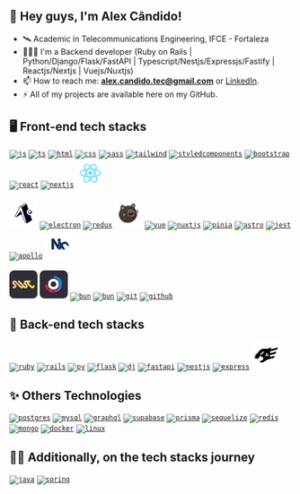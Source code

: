 ## 👋 Hey guys, I'm Alex Cândido! 

- 🛰️ Academic in Telecommunications Engineering, IFCE - Fortaleza
- 🧑🏻‍💻 I'm a Backend developer (Ruby on Rails | Python/Django/Flask/FastAPI | Typescript/Nestjs/Expressjs/Fastify | Reactjs/Nextjs | Vuejs/Nuxtjs)
- 📫 How to reach me: **alex.candido.tec@gmail.com** or [LinkedIn](https://www.linkedin.com/in/alexcndd/).
- ⚡️ All of my projects are available here on my GitHub.

## 🖥️  Front-end tech stacks

<a href="https://developer.mozilla.org/en-US/docs/Web/JavaScript" target="_blank"><code><img height="50" title="js" src="https://skillicons.dev/icons?i=js" /></code></a>
<a href="https://www.typescriptlang.org/" target="_blank"><code><img height="50" title="ts" src="https://skillicons.dev/icons?i=ts" /></code></a>
<a href="https://developer.mozilla.org/pt-BR/docs/Web/HTML" target="_blank"><code><img height="50" title="html" src="https://skillicons.dev/icons?i=html" /></code></a>
<a href="https://developer.mozilla.org/pt-BR/docs/Web/CSS" target="_blank"><code><img height="50" title="css" src="https://skillicons.dev/icons?i=css" /></code></a>
<a href="https://sass-lang.com/" target="_blank"><code><img height="50" title="sass" src="https://skillicons.dev/icons?i=sass" /></code></a>
<a href="https://tailwindcss.com/" target="_blank"><code><img height="50" title="tailwind" src="https://skillicons.dev/icons?i=tailwind" /></code></a>
<a href="https://styled-components.com/" target="_blank"><code><img height="50" title="styledcomponents" src="https://skillicons.dev/icons?i=styledcomponents" /></code></a>
<a href="https://getbootstrap.com/" target="_blank"><code><img height="50" title="bootstrap" src="https://skillicons.dev/icons?i=bootstrap" /></code></a>
<a href="https://pt-br.legacy.reactjs.org/" target="_blank"><code><img height="50" title="react" src="https://skillicons.dev/icons?i=react" /></code></a>
<a href="https://nextjs.org/" target="_blank"><code><img height="50" title="nextjs" src="https://skillicons.dev/icons?i=nextjs" /></code></a>
<a href="https://reactnative.dev/" target="_blank"><code><img height="50" title="react-native" src="https://github.com/alex-candido/alex-candido/blob/main/.github/workflows/react%20(1).svg" /></code></a>
<br><br>
<a href="https://expo.dev/" target="_blank"><code><img height="50" title="expo" src="https://github.com/alex-candido/alex-candido/blob/main/.github/workflows/image%202.svg" /></code></a>
<a href="https://www.electronjs.org/" target="_blank"><code><img height="50" title="electron" src="https://skillicons.dev/icons?i=electron" /></code></a>
<a href="https://redux.js.org/" target="_blank"><code><img height="50" title="redux" src="https://skillicons.dev/icons?i=redux" /></code></a>
<a href="https://zustand-demo.pmnd.rs/" target="_blank"><code><img height="50" title="zustand" src="https://github.com/alex-candido/alex-candido/blob/main/.github/workflows/Group%201.png" /></code></a>
<a href="https://vuejs.org/" target="_blank"><code><img height="50" title="vue" src="https://skillicons.dev/icons?i=vue" /></code></a>
<a href="https://nuxt.com/" target="_blank"><code><img height="50" title="nuxtjs" src="https://skillicons.dev/icons?i=nuxtjs" /></code></a>
<a href="https://pinia.vuejs.org/" target="_blank"><code><img height="50" title="pinia" src="https://skillicons.dev/icons?i=pinia" /></code></a>
<a href="https://astro.build/" target="_blank"><code><img height="50" title="astro" src="https://skillicons.dev/icons?i=astro" /></code></a>
<a href="https://jestjs.io/pt-BR/" target="_blank"><code><img height="50" title="jest" src="https://skillicons.dev/icons?i=jest" /></code></a>
<a href="https://www.apollographql.com/" target="_blank"><code><img height="50" title="apollo" src="https://skillicons.dev/icons?i=apollo" /></code></a>
<a href="https://nx.dev/" target="_blank"><code><img height="50" title="nx" src="https://github.com/alex-candido/alex-candido/blob/main/.github/workflows/nx.svg" /></code></a>
<br><br>
<a href="https://swc.rs/" target="_blank"><code><img height="50" title="swc" src="https://github.com/alex-candido/alex-candido/blob/main/.github/workflows/swc.png" /></code></a>
<a href="https://turbo.build/" target="_blank"><code><img height="50" title="turbo" src="https://github.com/alex-candido/alex-candido/blob/main/.github/workflows/turbo.png" /></code></a>
<a href="https://bun.sh/" target="_blank"><code><img height="50" title="bun" src="https://skillicons.dev/icons?i=bun" /></code></a>
<a href="https://www.figma.com/" target="_blank"><code><img height="50" title="bun" src="https://skillicons.dev/icons?i=figma" /></code></a>
<a href="https://git-scm.com/" target="_blank"><code><img height="50" title="git" src="https://skillicons.dev/icons?i=git" /></code></a>
<a href="https://github.com/" target="_blank"><code><img height="50" title="github" src="https://skillicons.dev/icons?i=github" /></code></a>

## 🚀 Back-end tech stacks

<a href="https://www.ruby-lang.org/pt/" target="_blank"><code><img height="50" title="ruby" src="https://skillicons.dev/icons?i=ruby" /></code></a>
<a href="https://rubyonrails.org/" target="_blank"><code><img height="50" title="rails" src="https://skillicons.dev/icons?i=rails" /></code></a>
<a href="https://www.python.org/" target="_blank"><code><img height="50" title="py" src="https://skillicons.dev/icons?i=py" /></code></a>
<a href="https://flask.palletsprojects.com/" target="_blank"><code><img height="50" title="flask" src="https://skillicons.dev/icons?i=flask" /></code></a>
<a href="https://www.djangoproject.com/" target="_blank"><code><img height="50" title="dj" src="https://skillicons.dev/icons?i=django" /></code></a>
<a href="https://fastapi.tiangolo.com/" target="_blank"><code><img height="50" title="fastapi" src="https://skillicons.dev/icons?i=fastapi" /></code></a>
<a href="https://nestjs.com/" target="_blank"><code><img height="50" title="nestjs" src="https://skillicons.dev/icons?i=nestjs" /></code></a>
<a href="https://expressjs.com/pt-br/" target="_blank"><code><img height="50" title="express" src="https://skillicons.dev/icons?i=express" /></code></a>
<a href="https://fastify.dev/" target="_blank"><code><img height="50" title="fastify" src="https://github.com/alex-candido/alex-candido/blob/main/.github/workflows/image%203.svg" /></code></a>

## ✨ Others Technologies

<a href="https://www.postgresql.org/" target="_blank"><code><img height="50" title="postgres" src="https://skillicons.dev/icons?i=postgres" /></code></a>
<a href="https://www.mysql.com/" target="_blank"><code><img height="50" title="mysql" src="https://skillicons.dev/icons?i=mysql" /></code></a>
<a href="https://graphql.org/" target="_blank"><code><img height="50" title="graphql" src="https://skillicons.dev/icons?i=graphql" /></code></a>
<a href="https://supabase.com/" target="_blank"><code><img height="50" title="supabase" src="https://skillicons.dev/icons?i=supabase" /></code></a>
<a href="https://www.prisma.io/" target="_blank"><code><img height="50" title="prisma" src="https://skillicons.dev/icons?i=prisma" /></code></a>
<a href="https://sequelize.org/" target="_blank"><code><img height="50" title="sequelize" src="https://skillicons.dev/icons?i=sequelize" /></code></a>
<a href="https://redis.io/" target="_blank"><code><img height="50" title="redis" src="https://skillicons.dev/icons?i=redis" /></code></a>
<a href="https://www.mongodb.com/pt-br" target="_blank"><code><img height="50" title="mongo" src="https://skillicons.dev/icons?i=mongo" /></code></a>
<a href="https://www.docker.com/" target="_blank"><code><img height="50" title="docker" src="https://skillicons.dev/icons?i=docker" /></code></a>
<a href="https://ubuntu.com/" target="_blank"><code><img height="50" title="linux" src="https://skillicons.dev/icons?i=linux" /></code></a>

## 👨‍💻 Additionally, on the tech stacks journey

<a href="https://www.java.com/pt-BR/" target="_blank"><code><img height="50" title="java" src="https://skillicons.dev/icons?i=java" /></code></a>
<a href="https://spring.io/" target="_blank"><code><img height="50" title="spring" src="https://skillicons.dev/icons?i=spring" /></code></a>
<br><br>







